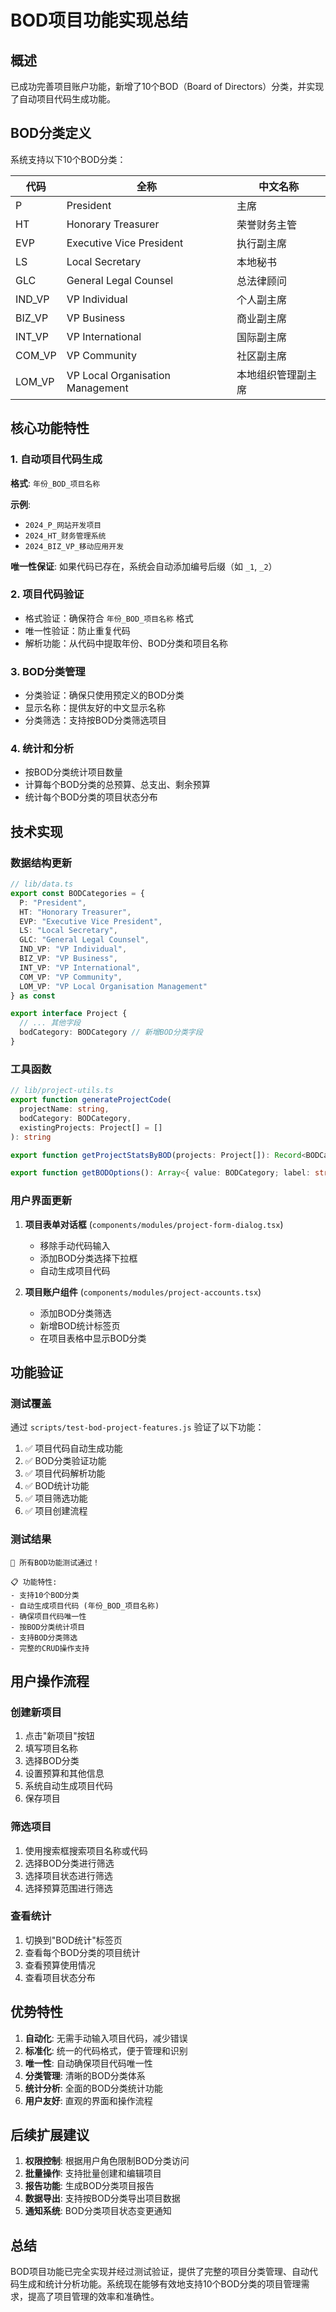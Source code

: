 # BOD项目功能实现总结

## 概述

已成功完善项目账户功能，新增了10个BOD（Board of Directors）分类，并实现了自动项目代码生成功能。

## BOD分类定义

系统支持以下10个BOD分类：

| 代码 | 全称 | 中文名称 |
|------|------|----------|
| P | President | 主席 |
| HT | Honorary Treasurer | 荣誉财务主管 |
| EVP | Executive Vice President | 执行副主席 |
| LS | Local Secretary | 本地秘书 |
| GLC | General Legal Counsel | 总法律顾问 |
| IND_VP | VP Individual | 个人副主席 |
| BIZ_VP | VP Business | 商业副主席 |
| INT_VP | VP International | 国际副主席 |
| COM_VP | VP Community | 社区副主席 |
| LOM_VP | VP Local Organisation Management | 本地组织管理副主席 |

## 核心功能特性

### 1. 自动项目代码生成

**格式**: `年份_BOD_项目名称`

**示例**:
- `2024_P_网站开发项目`
- `2024_HT_财务管理系统`
- `2024_BIZ_VP_移动应用开发`

**唯一性保证**: 如果代码已存在，系统会自动添加编号后缀（如 `_1`, `_2`）

### 2. 项目代码验证

- 格式验证：确保符合 `年份_BOD_项目名称` 格式
- 唯一性验证：防止重复代码
- 解析功能：从代码中提取年份、BOD分类和项目名称

### 3. BOD分类管理

- 分类验证：确保只使用预定义的BOD分类
- 显示名称：提供友好的中文显示名称
- 分类筛选：支持按BOD分类筛选项目

### 4. 统计和分析

- 按BOD分类统计项目数量
- 计算每个BOD分类的总预算、总支出、剩余预算
- 统计每个BOD分类的项目状态分布

## 技术实现

### 数据结构更新

```typescript
// lib/data.ts
export const BODCategories = {
  P: "President",
  HT: "Honorary Treasurer", 
  EVP: "Executive Vice President",
  LS: "Local Secretary",
  GLC: "General Legal Counsel",
  IND_VP: "VP Individual",
  BIZ_VP: "VP Business",
  INT_VP: "VP International",
  COM_VP: "VP Community",
  LOM_VP: "VP Local Organisation Management"
} as const

export interface Project {
  // ... 其他字段
  bodCategory: BODCategory // 新增BOD分类字段
}
```

### 工具函数

```typescript
// lib/project-utils.ts
export function generateProjectCode(
  projectName: string, 
  bodCategory: BODCategory, 
  existingProjects: Project[] = []
): string

export function getProjectStatsByBOD(projects: Project[]): Record<BODCategory, Stats>

export function getBODOptions(): Array<{ value: BODCategory; label: string }>
```

### 用户界面更新

1. **项目表单对话框** (`components/modules/project-form-dialog.tsx`)
   - 移除手动代码输入
   - 添加BOD分类选择下拉框
   - 自动生成项目代码

2. **项目账户组件** (`components/modules/project-accounts.tsx`)
   - 添加BOD分类筛选
   - 新增BOD统计标签页
   - 在项目表格中显示BOD分类

## 功能验证

### 测试覆盖

通过 `scripts/test-bod-project-features.js` 验证了以下功能：

1. ✅ 项目代码自动生成功能
2. ✅ BOD分类验证功能
3. ✅ 项目代码解析功能
4. ✅ BOD统计功能
5. ✅ 项目筛选功能
6. ✅ 项目创建流程

### 测试结果

```
🎉 所有BOD功能测试通过！

📋 功能特性:
- 支持10个BOD分类
- 自动生成项目代码 (年份_BOD_项目名称)
- 确保项目代码唯一性
- 按BOD分类统计项目
- 支持BOD分类筛选
- 完整的CRUD操作支持
```

## 用户操作流程

### 创建新项目

1. 点击"新项目"按钮
2. 填写项目名称
3. 选择BOD分类
4. 设置预算和其他信息
5. 系统自动生成项目代码
6. 保存项目

### 筛选项目

1. 使用搜索框搜索项目名称或代码
2. 选择BOD分类进行筛选
3. 选择项目状态进行筛选
4. 选择预算范围进行筛选

### 查看统计

1. 切换到"BOD统计"标签页
2. 查看每个BOD分类的项目统计
3. 查看预算使用情况
4. 查看项目状态分布

## 优势特性

1. **自动化**: 无需手动输入项目代码，减少错误
2. **标准化**: 统一的代码格式，便于管理和识别
3. **唯一性**: 自动确保项目代码唯一性
4. **分类管理**: 清晰的BOD分类体系
5. **统计分析**: 全面的BOD分类统计功能
6. **用户友好**: 直观的界面和操作流程

## 后续扩展建议

1. **权限控制**: 根据用户角色限制BOD分类访问
2. **批量操作**: 支持批量创建和编辑项目
3. **报告功能**: 生成BOD分类项目报告
4. **数据导出**: 支持按BOD分类导出项目数据
5. **通知系统**: BOD分类项目状态变更通知

## 总结

BOD项目功能已完全实现并经过测试验证，提供了完整的项目分类管理、自动代码生成和统计分析功能。系统现在能够有效地支持10个BOD分类的项目管理需求，提高了项目管理的效率和准确性。 